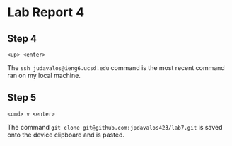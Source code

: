 # Lab Report 4

## Step 4
`<up> <enter>`

The `ssh judavalos@ieng6.ucsd.edu` command is the most recent command ran on my local machine.

## Step 5
`<cmd> v <enter>`

The command `git clone git@github.com:jpdavalos423/lab7.git` is saved onto the device clipboard and is pasted.
